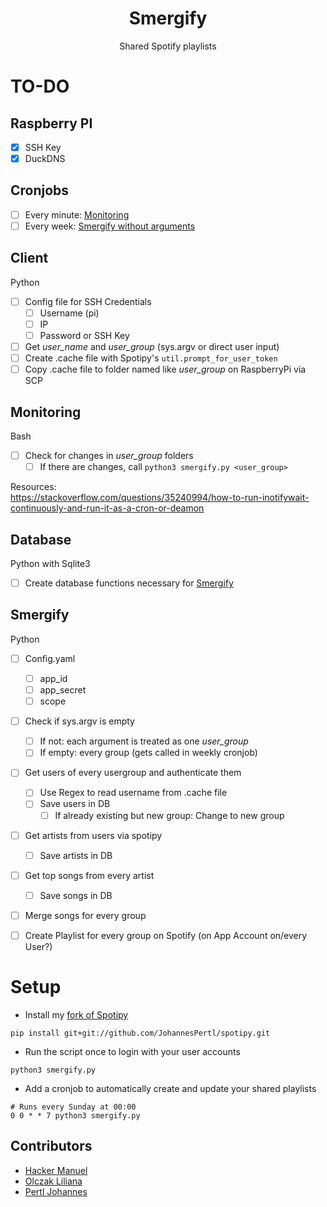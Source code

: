 <h1 align=center>Smergify</h1>

<p align=center>Shared Spotify playlists</p>

# TO-DO
## Raspberry PI
- [x] SSH Key
- [x] DuckDNS

## Cronjobs
- [ ] Every minute: [Monitoring](#monitoring)
- [ ] Every week: [Smergify without arguments](#smergify)

## Client
Python
- [ ] Config file for SSH Credentials
    - [ ] Username (pi)
    - [ ] IP
    - [ ] Password or SSH Key
- [ ] Get *user_name* and *user_group* (sys.argv or direct user input)
- [ ] Create .cache file with Spotipy's ```util.prompt_for_user_token```
- [ ] Copy .cache file to folder named like *user_group* on RaspberryPi via SCP
 
## Monitoring
Bash
- [ ] Check for changes in *user_group* folders
    - [ ] If there are changes, call ```python3 smergify.py <user_group>```
    
Resources:  
https://stackoverflow.com/questions/35240994/how-to-run-inotifywait-continuously-and-run-it-as-a-cron-or-deamon
 
## Database
Python with Sqlite3
- [ ] Create database functions necessary for [Smergify](#smergify)

 
## Smergify
Python
- [ ] Config.yaml
    - [ ] app_id
    - [ ] app_secret
    - [ ] scope
- [ ] Check if sys.argv is empty
    - [ ] If not: each argument is treated as one *user_group*
    - [ ] If empty: every group (gets called in weekly cronjob)
- [ ] Get users of every usergroup and authenticate them
    - [ ] Use Regex to read username from .cache file
    - [ ] Save users in DB
        - [ ] If already existing but new group: Change to new group
- [ ] Get artists from users via spotipy
    - [ ] Save artists in DB
- [ ] Get top songs from every artist
    - [ ] Save songs in DB
- [ ] Merge songs for every group
- [ ] Create Playlist for every group on Spotify (on App Account on/every User?)


# Setup

* Install my [fork of Spotipy](https://github.com/JohannesPertl/spotipy)

```
pip install git+git://github.com/JohannesPertl/spotipy.git
```

* Run the script once to login with your user accounts

```
python3 smergify.py
```

* Add a cronjob to automatically create and update your shared playlists

```
# Runs every Sunday at 00:00
0 0 * * 7 python3 smergify.py
```


## Contributors
* [Hacker Manuel](https://github.com/HackerManuel)
* [Olczak Liliana](https://github.com/LiliOlczack)
* [Pertl Johannes](https://github.com/JohannesPertl)
